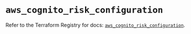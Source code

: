 # `aws_cognito_risk_configuration`

Refer to the Terraform Registry for docs: [`aws_cognito_risk_configuration`](https://registry.terraform.io/providers/hashicorp/aws/5.94.1/docs/resources/cognito_risk_configuration).
